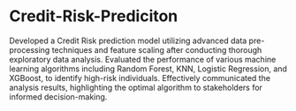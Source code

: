 # Credit-Risk-Prediciton

Developed a Credit Risk prediction model utilizing advanced data pre-processing techniques and feature scaling after conducting thorough exploratory data analysis. Evaluated the performance of various machine learning algorithms including Random Forest, KNN, Logistic Regression, and XGBoost, to identify high-risk individuals. Effectively communicated the analysis results, highlighting the optimal algorithm to stakeholders for informed decision-making.
